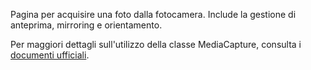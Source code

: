 ﻿Pagina per acquisire una foto dalla fotocamera. Include la gestione di anteprima, mirroring e orientamento.

Per maggiori dettagli sull'utilizzo della classe MediaCapture, consulta i [documenti ufficiali](https://docs.microsoft.com/en-us/uwp/api/windows.media.capture.mediacapture).